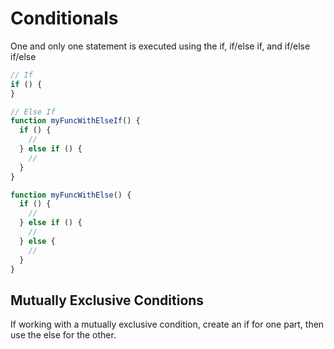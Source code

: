 # Conditionals

One and only one statement is executed using the if, if/else if, and if/else if/else

```js
// If
if () {
}

// Else If
function myFuncWithElseIf() {
  if () {
    //
  } else if () {
    //
  }
}

function myFuncWithElse() {
  if () {
    //
  } else if () {
    //
  } else {
    //
  }
}
```

## Mutually Exclusive Conditions

If working with a mutually exclusive condition, create an if for one part, then use the else for the other.
